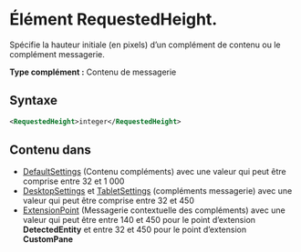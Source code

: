 # <a name="requestedheight-element"></a>Élément RequestedHeight.

Spécifie la hauteur initiale (en pixels) d’un complément de contenu ou le complément messagerie. 

**Type complément :** Contenu de messagerie

## <a name="syntax"></a>Syntaxe

```XML
<RequestedHeight>integer</RequestedHeight>
```

## <a name="contained-in"></a>Contenu dans

- [DefaultSettings](defaultsettings.md) (Contenu compléments) avec une valeur qui peut être comprise entre 32 et 1 000
- [DesktopSettings](desktopsettings.md) et [TabletSettings](tabletsettings.md) (compléments messagerie) avec une valeur qui peut être comprise entre 32 et 450
- [ExtensionPoint](extensionpoint.md) (Messagerie contextuelle des compléments) avec une valeur qui peut être entre 140 et 450 pour le point d’extension **DetectedEntity** et entre 32 et 450 pour le point d’extension **CustomPane**